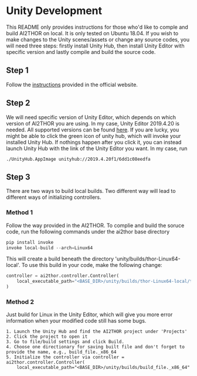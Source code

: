 # Unity Development

This README only provides instructions for those who'd like to comple and build AI2THOR on local. It is only tested on Ubuntu 18.04. If you wish to make changes to the Unity scenes/assets or change any source codes, you will need three steps: firstly install Unity Hub, then install Unity Editor with specific version and lastly compile and build the source code.

## Step 1
Follow the [instructions](https://docs.unity3d.com/Manual/GettingStartedInstallingHub.html) provided in the official website.

## Step 2
We will need specific version of Unity Editor, which depends on which version of AI2THOR you are using. In my case, Unity Editor 2019.4.20 is needed. All supported versions can be found [here](https://unity3d.com/get-unity/download/archive). If you are lucky, you might be able to click the green icon of unity hub, which will invoke your installed Unity Hub. If nothings happen after you click it, you can instead launch Unity Hub with the link of the Unity Editor you want. In my case, run
```
./UnityHub.AppImage unityhub://2019.4.20f1/6dd1c08eedfa
```

## Step 3
There are two ways to build local builds. Two different way will lead to different ways of initializing controllers. 

### Method 1
Follow the way provided in the AI2THOR. To complie and build the soruce code, run the following commands under the ai2thor base directory
```python
pip install invoke
invoke local-build --arch=Linux64
```
This will create a build beneath the directory 'unity/builds/thor-Linux64-local'. To use this build in your code, make the following change:

```python
controller = ai2thor.controller.Controller(
    local_executable_path="<BASE_DIR>/unity/builds/thor-Linux64-local/thor-Linux64-local"
)
```

### Method 2
Just build for Linux in the Unity Editor, which will give you more error information when your modified code still has some bugs. 
```
1. Launch the Unity Hub and find the AI2THOR project under 'Projects'
2. Click the project to open it
3. Go to file/build settings and click Build.
4. Choose one directionary for saving built file and don't forget to provide the name, e.g., build_file._x86_64
5. Initialize the controller via controller = ai2thor.controller.Controller(
    local_executable_path="<BASE_DIR>/unity/builds/build_file._x86_64"
```
